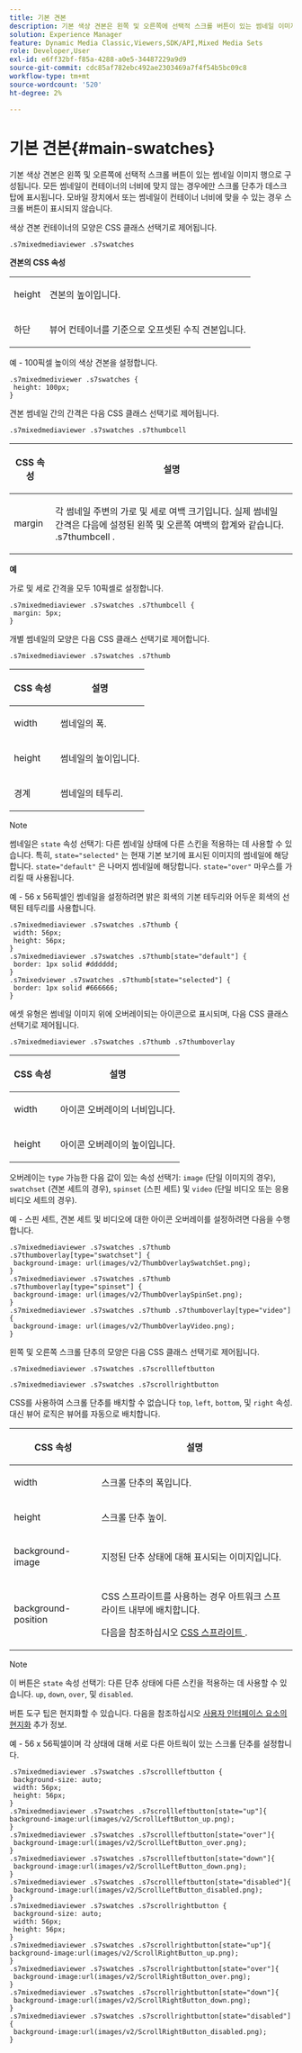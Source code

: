 ```yaml
---
title: 기본 견본
description: 기본 색상 견본은 왼쪽 및 오른쪽에 선택적 스크롤 버튼이 있는 썸네일 이미지 행으로 구성됩니다. 모든 썸네일이 컨테이너의 너비에 맞지 않는 경우에만 스크롤 단추가 데스크탑에 표시됩니다. 모바일 장치에서 또는 썸네일이 컨테이너 너비에 맞을 수 있는 경우 스크롤 버튼이 표시되지 않습니다.
solution: Experience Manager
feature: Dynamic Media Classic,Viewers,SDK/API,Mixed Media Sets
role: Developer,User
exl-id: e6ff32bf-f85a-4288-a0e5-34487229a9d9
source-git-commit: cdc85af782ebc492ae2303469a7f4f54b5bc09c8
workflow-type: tm+mt
source-wordcount: '520'
ht-degree: 2%

---
```


# 기본 견본{#main-swatches}

기본 색상 견본은 왼쪽 및 오른쪽에 선택적 스크롤 버튼이 있는 썸네일 이미지 행으로 구성됩니다. 모든 썸네일이 컨테이너의 너비에 맞지 않는 경우에만 스크롤 단추가 데스크탑에 표시됩니다. 모바일 장치에서 또는 썸네일이 컨테이너 너비에 맞을 수 있는 경우 스크롤 버튼이 표시되지 않습니다.

색상 견본 컨테이너의 모양은 CSS 클래스 선택기로 제어됩니다.

```
.s7mixedmediaviewer .s7swatches
```

**견본의 CSS 속성**

<table id="table_C48C56E696304C9BAFEE71BA9EA9A174"> 
 <tbody> 
  <tr> 
   <td colname="col1"> <p> <span class="codeph"> height </span> </p> </td> 
   <td colname="col2"> <p>견본의 높이입니다. </p> </td> 
  </tr> 
  <tr> 
   <td colname="col1"> <p> <span class="codeph"> 하단 </span> </p> </td> 
   <td colname="col2"> <p>뷰어 컨테이너를 기준으로 오프셋된 수직 견본입니다. </p> </td> 
  </tr> 
 </tbody> 
</table>

예 - 100픽셀 높이의 색상 견본을 설정합니다.

```
.s7mixedmediviewer .s7swatches { 
 height: 100px;  
}
```

<!--<a id="section_061E550C1C1D4DB2BD663A898895B38C"></a>-->

견본 썸네일 간의 간격은 다음 CSS 클래스 선택기로 제어됩니다.

`.s7mixedmediaviewer .s7swatches .s7thumbcell`

<table id="table_ECE063DB98154E099FB024F66FF877D7"> 
 <thead> 
  <tr> 
   <th colname="col1" class="entry"> <p>CSS 속성 </p> </th> 
   <th colname="col2" class="entry"> <p>설명 </p> </th> 
  </tr> 
 </thead>
 <tbody> 
  <tr> 
   <td colname="col1"> <p> <span class="codeph"> margin </span> </p> </td> 
   <td colname="col2"> <p> 각 썸네일 주변의 가로 및 세로 여백 크기입니다. 실제 썸네일 간격은 다음에 설정된 왼쪽 및 오른쪽 여백의 합계와 같습니다. <span class="codeph"> .s7thumbcell </span>. </p> </td> 
  </tr> 
 </tbody> 
</table>

**예**

가로 및 세로 간격을 모두 10픽셀로 설정합니다.

```
.s7mixedmediaviewer .s7swatches .s7thumbcell { 
 margin: 5px; 
}
```

개별 썸네일의 모양은 다음 CSS 클래스 선택기로 제어합니다.

`.s7mixedmediaviewer .s7swatches .s7thumb`

<table id="table_09B6E232FB94417392D101A7A653BE54"> 
 <thead> 
  <tr> 
   <th colname="col1" class="entry"> <p> CSS 속성 </p> </th> 
   <th colname="col2" class="entry"> <p>설명 </p> </th> 
  </tr> 
 </thead>
 <tbody> 
  <tr> 
   <td colname="col1"> <p> <span class="codeph"> width </span> </p> </td> 
   <td colname="col2"> <p>썸네일의 폭. </p> </td> 
  </tr> 
  <tr> 
   <td colname="col1"> <p> <span class="codeph"> height </span> </p> </td> 
   <td colname="col2"> <p>썸네일의 높이입니다. </p> </td> 
  </tr> 
  <tr> 
   <td colname="col1"> <p> <span class="codeph"> 경계 </span> </p> </td> 
   <td colname="col2"> <p>썸네일의 테두리. </p> </td> 
  </tr> 
 </tbody> 
</table>

>[!NOTE]
>
>썸네일은 `state` 속성 선택기: 다른 썸네일 상태에 다른 스킨을 적용하는 데 사용할 수 있습니다. 특히, `state="selected"` 는 현재 기본 보기에 표시된 이미지의 썸네일에 해당합니다. `state="default"` 은 나머지 썸네일에 해당합니다. `state="over"` 마우스를 가리킬 때 사용됩니다.

예 - 56 x 56픽셀인 썸네일을 설정하려면 밝은 회색의 기본 테두리와 어두운 회색의 선택된 테두리를 사용합니다.

```
.s7mixedmediaviewer .s7swatches .s7thumb { 
 width: 56px; 
 height: 56px;  
} 
.s7mixedmediaviewer .s7swatches .s7thumb[state="default"] { 
 border: 1px solid #dddddd; 
} 
.s7mixedviewer .s7swatches .s7thumb[state="selected"] { 
 border: 1px solid #666666; 
}
```

에셋 유형은 썸네일 이미지 위에 오버레이되는 아이콘으로 표시되며, 다음 CSS 클래스 선택기로 제어됩니다.

`.s7mixedmediaviewer .s7swatches .s7thumb .s7thumboverlay`

<table id="table_460FC57D12CC4B52B3782F4DFAC3A194"> 
 <thead> 
  <tr> 
   <th colname="col1" class="entry"> <p> CSS 속성 </p> </th> 
   <th colname="col2" class="entry"> <p>설명 </p> </th> 
  </tr> 
 </thead>
 <tbody> 
  <tr> 
   <td colname="col1"> <p> <span class="codeph"> width </span> </p> </td> 
   <td colname="col2"> <p>아이콘 오버레이의 너비입니다. </p> </td> 
  </tr> 
  <tr> 
   <td colname="col1"> <p> <span class="codeph"> height </span> </p> </td> 
   <td colname="col2"> <p>아이콘 오버레이의 높이입니다. </p> </td> 
  </tr> 
 </tbody> 
</table>

오버레이는 `type` 가능한 다음 값이 있는 속성 선택기: `image` (단일 이미지의 경우), `swatchset` (견본 세트의 경우), `spinset` (스핀 세트) 및 `video` (단일 비디오 또는 응용 비디오 세트의 경우).

예 - 스핀 세트, 견본 세트 및 비디오에 대한 아이콘 오버레이를 설정하려면 다음을 수행합니다.

```
.s7mixedmediaviewer .s7swatches .s7thumb .s7thumboverlay[type="swatchset"] { 
 background-image: url(images/v2/ThumbOverlaySwatchSet.png);  
} 
.s7mixedmediaviewer .s7swatches .s7thumb .s7thumboverlay[type="spinset"] { 
 background-image: url(images/v2/ThumbOverlaySpinSet.png);  
} 
.s7mixedmediaviewer .s7swatches .s7thumb .s7thumboverlay[type="video"] { 
 background-image: url(images/v2/ThumbOverlayVideo.png);  
}
```

왼쪽 및 오른쪽 스크롤 단추의 모양은 다음 CSS 클래스 선택기로 제어됩니다.

`.s7mixedmediaviewer .s7swatches .s7scrollleftbutton`

`.s7mixedmediaviewer .s7swatches .s7scrollrightbutton`

CSS를 사용하여 스크롤 단추를 배치할 수 없습니다 `top`, `left`, `bottom`, 및 `right` 속성. 대신 뷰어 로직은 뷰어를 자동으로 배치합니다.

<table id="table_A5663C4AAC4446168CAD8DBA2894BB9C"> 
 <thead> 
  <tr> 
   <th colname="col1" class="entry"> <p> CSS 속성 </p> </th> 
   <th colname="col2" class="entry"> <p>설명 </p> </th> 
  </tr> 
 </thead>
 <tbody> 
  <tr> 
   <td colname="col1"> <p> <span class="codeph"> width </span> </p> </td> 
   <td colname="col2"> <p>스크롤 단추의 폭입니다. </p> </td> 
  </tr> 
  <tr> 
   <td colname="col1"> <p> <span class="codeph"> height </span> </p> </td> 
   <td colname="col2"> <p>스크롤 단추 높이. </p> </td> 
  </tr> 
  <tr> 
   <td colname="col1"> <p> <span class="codeph"> background-image </span> </p> </td> 
   <td colname="col2"> <p>지정된 단추 상태에 대해 표시되는 이미지입니다. </p> </td> 
  </tr> 
  <tr> 
   <td colname="col1"> <p> <span class="codeph"> background-position </span> </p> </td> 
   <td colname="col2"> <p> CSS 스프라이트를 사용하는 경우 아트워크 스프라이트 내부에 배치합니다. </p> <p>다음을 참조하십시오 <a href="../../../c-html5-s7-aem-asset-viewers/c-html5-mixedmedia-viewer-about/c-html5-mixedmedia-viewer-customizingviewer/c-html5-mixedmedia-viewer-customizingviewer.md#section-209a43dfbddf4fc589e79cddaf233f50" format="dita" scope="local"> CSS 스프라이트 </a>. </p> </td> 
  </tr> 
 </tbody> 
</table>

>[!NOTE]
>
>이 버튼은 `state` 속성 선택기: 다른 단추 상태에 다른 스킨을 적용하는 데 사용할 수 있습니다. `up`, `down`, `over`, 및 `disabled`.

버튼 도구 팁은 현지화할 수 있습니다. 다음을 참조하십시오 [사용자 인터페이스 요소의 현지화](../../../c-html5-s7-aem-asset-viewers/c-html5-mixedmedia-viewer-about/c-html5-mixedmedia-viewer-localization.md#concept-16262b8096474d6c9c018c3e99110dd1) 추가 정보.

예 - 56 x 56픽셀이며 각 상태에 대해 서로 다른 아트웍이 있는 스크롤 단추를 설정합니다.

```
.s7mixedmediaviewer .s7swatches .s7scrollleftbutton { 
 background-size: auto; 
 width: 56px; 
 height: 56px; 
} 
.s7mixedmediaviewer .s7swatches .s7scrollleftbutton[state="up"]{ 
background-image:url(images/v2/ScrollLeftButton_up.png); 
} 
.s7mixedmediaviewer .s7swatches .s7scrollleftbutton[state="over"]{ 
 background-image:url(images/v2/ScrollLeftButton_over.png); 
} 
.s7mixedmediaviewer .s7swatches .s7scrollleftbutton[state="down"]{ 
 background-image:url(images/v2/ScrollLeftButton_down.png); 
} 
.s7mixedmediaviewer .s7swatches .s7scrollleftbutton[state="disabled"]{ 
 background-image:url(images/v2/ScrollLeftButton_disabled.png); 
} 
.s7mixedmediaviewer .s7swatches .s7scrollrightbutton { 
 background-size: auto; 
 width: 56px; 
 height: 56px; 
} 
.s7mixedmediaviewer .s7swatches .s7scrollrightbutton[state="up"]{ 
background-image:url(images/v2/ScrollRightButton_up.png); 
} 
.s7mixedmediaviewer .s7swatches .s7scrollrightbutton[state="over"]{ 
 background-image:url(images/v2/ScrollRightButton_over.png); 
} 
.s7mixedmediaviewer .s7swatches .s7scrollrightbutton[state="down"]{ 
 background-image:url(images/v2/ScrollRightButton_down.png); 
} 
.s7mixedmediaviewer .s7swatches .s7scrollrightbutton[state="disabled"]{ 
 background-image:url(images/v2/ScrollRightButton_disabled.png); 
}
```
